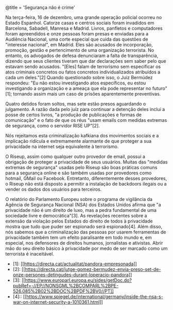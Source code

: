 @title = 'Segurança não é crime'

Na  terça-feira, 16 de dezembro, uma grande operação policial ocorreu no Estado Espanhol. Catorze casas e centros sociais foram invadidos em  Barcelona, Sabadell, Manresa e Madrid. Livros, panfletos e computadores  foram apreendidos e onze pessoas foram presas e enviadas para a  Audiência Nacional, uma corte especial que cuida das questões de "interesse nacional", em Madrid. Eles são acusados de incorporação, promoção, gestão e pertencimento de uma organização terrorista. No  entanto, os advogados de defesa denunciaram a falta de transparência,  dizendo que seus clientes tiveram que dar declarações sem saber pelo que  estavam sendo acusados. "[Eles] falam de terrorismo sem especificar os  atos criminais concretos ou fatos concretos individualizados atribuídos a  cada um deles."\[2\] Quando questionado sobre isso, o Juiz Bermúdez respondeu: "Eu não estou investigando atos específicos, eu  estou investigando a organização e a ameaça que ela pode representar no  futuro"\[1\]; tornando assim mais um caso de prisões aparentemente preventivas.

Quatro detidos foram soltos, mas sete estão presos aguardando o julgamento. A razão dada pelo juíz para continuar a detenção deles inclui a posse de certos livros, "a produção de publicações e formas de comunicação" e o fato de que os réus "usam emails com medidas extremas de segurança, como  o servidor RISE UP"\[2\].

Nós rejeitamos esta criminalização kafkiana dos movimentos sociais e a implicação ridícula e extremamente alarmante de que proteger a sua privacidade na internet seja equivalente à terrorismo.

O Riseup, assim como qualquer outro provedor de email, possui a obrigação de proteger a privacidade de seus usuários. Muitas das "medidas  extremas de segurança" usadas pelo Riseup são boas práticas comuns para a segurança online e são também usadas por provedores como hotmail, GMail ou Facebook. Entretanto, diferentemente desses provedores, o Riseup não está disposto a permitir a instalação de backdoors ilegais ou a vender os dados dos usuários para terceiros.

O relatório do Parlamento Europeu sobre o programa de vigilância da Agência de Segurança Nacional (NSA) dos Estados Unidos afirma que "a  privacidade não é um direito de luxo, mas a pedra fundamental de uma  sociedade livre e democrática"\[3\]. As revelações recentes sobre a extensão da violação pelos Estados do direito de todos à  privacidade mostra que tudo que puder ser espionado será espionado\[4\].  Além disso, nós sabemos que a criminalização das pessoas por usarem  ferramentas de privacidade também tem um efeito paralisante em todo  mundo e, em especial, nos defensores de direitos humanos, jornalistas e  ativistas. Abrir mão do seu direito básico à privacidade por medo de ser  marcado como um terrorista é inaceitável.

* \[1\]: [[https://directa.cat/actualitat/pandora-empresonada]]
* \[2\]: [[https://directa.cat/jutge-gomez-bermudez-envia-preso-set-de-onze-persones-detingudes-durant-loperacio-pandora]]
* \[3\]: [[https://www.europarl.europa.eu/sides/getDoc.do?pubRef=-//EP//NONSGML%2BCOMPARL%2BPE-526.085%2B02%2BDOC%2BPDF%2BV0//PT]]
* \[4\]:: [[https://www.spiegel.de/international/germany/inside-the-nsa-s-war-on-internet-security-a-1010361.html]]

